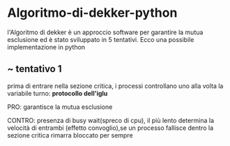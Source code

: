 # Algoritmo-di-dekker-python

l'Algoritmo di dekker è un approccio software per garantire la
mutua esclusione ed è stato sviluppato in 5 tentativi. Ecco
una possibile implementazione in python

## ~ tentativo 1
prima di entrare nella sezione critica, i processi controllano uno
alla volta la variabile turno: <b>protocollo dell'iglu</b>

PRO: garantisce la mutua esclusione

CONTRO: presenza di busy wait(spreco di cpu), il più lento determina la 
velocità di entrambi (effetto convoglio),se un processo fallisce dentro
la sezione critica rimarra bloccato per sempre 
